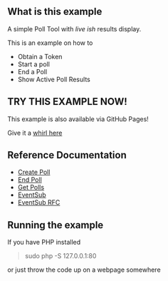 ## What is this example

A simple Poll Tool with _live ish_ results display.

This is an example on how to

- Obtain a Token
- Start a poll
- End a Poll
- Show Active Poll Results

## TRY THIS EXAMPLE NOW!

This example is also available via GitHub Pages!

Give it a [whirl here](https://barrycarlyon.github.io/twitch_misc/examples/poll_tool/)

## Reference Documentation

- [Create Poll](https://dev.twitch.tv/docs/api/reference#create-poll)
- [End Poll](https://dev.twitch.tv/docs/api/reference#end-poll)
- [Get Polls](https://dev.twitch.tv/docs/api/reference#get-polls)
- [EventSub](https://dev.twitch.tv/docs/eventsub)
- [EventSub RFC](https://discuss.dev.twitch.tv/t/rfc-0016-eventsub-websockets/32652)

## Running the example

If you have PHP installed

> sudo php -S 127.0.0.1:80

or just throw the code up on a webpage somewhere
